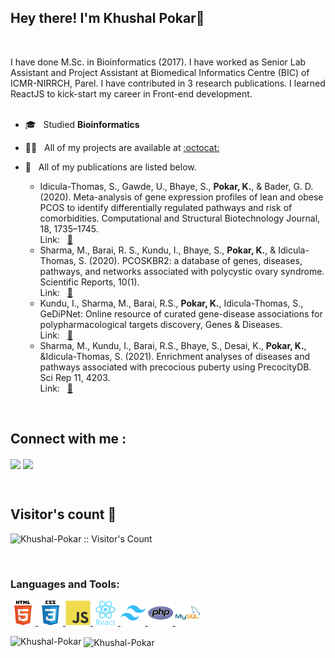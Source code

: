 <h2> Hey there! I'm Khushal Pokar👋</h2>


<br>

I have done M.Sc. in Bioinformatics (2017). I have worked as Senior Lab Assistant and Project Assistant at Biomedical Informatics Centre (BIC) of ICMR-NIRRCH, Parel. I have contributed in 3 research publications. I learned ReactJS to kick-start my career in Front-end development.
<br><br>

- 🎓 &nbsp; Studied **Bioinformatics**

- 👨‍💻 &nbsp; All of my projects are available at <a href="https://github.com/Khushal-Pokar">:octocat:</a>

- 📝 &nbsp; All of my publications are listed below.
  -  Idicula-Thomas, S., Gawde, U., Bhaye, S., **Pokar, K.**, & Bader, G. D. (2020). Meta-analysis of gene expression profiles of lean and obese PCOS to identify        differentially regulated pathways and risk of comorbidities. Computational and Structural Biotechnology Journal, 18, 1735–1745.<br>
     Link: &nbsp; <a href="https://doi.org/10.1016/j.csbj.2020.06.023">:page_with_curl:</a>
  -  Sharma, M., Barai, R. S., Kundu, I., Bhaye, S., **Pokar, K.**, & Idicula-Thomas, S. (2020). PCOSKBR2: a database of genes, diseases, pathways, and networks         associated with polycystic ovary syndrome. Scientific Reports, 10(1).<br>
     Link: &nbsp; <a href="https://doi.org/10.1038/s41598-020-71418-8">:page_with_curl:</a>
  -  Kundu, I., Sharma, M., Barai, R.S., **Pokar, K.**, Idicula-Thomas, S., GeDiPNet: Online resource of curated gene-disease associations for polypharmacological           targets discovery, Genes & Diseases.<br>
     Link: &nbsp; <a href="https://doi.org/10.1016/j.gendis.2022.05.034">:page_with_curl:</a>
  -  Sharma, M., Kundu, I., Barai, R.S., Bhaye, S., Desai, K., **Pokar, K.**, &Idicula-Thomas, S. (2021). Enrichment analyses of diseases and pathways associated with       precocious puberty using PrecocityDB. Sci Rep 11, 4203.<br>
     Link: &nbsp; <a href="https://doi.org/10.1038/s41598-021-83446-z">:page_with_curl:</a>





<br>
<h2>Connect with me :</h2>
<p>
<a href="https://linkedin.com/in/Khushal-Pokar" target="blank"><img align="center" src="https://img.icons8.com/plasticine/100/000000/linkedin.png" width="60"/></a>
<a href="mailto:khushalpokar9@gmail.com" target="blank" rel="noopener noreferrer"><img align="center" src="https://img.icons8.com/plasticine/100/000000/gmail.png"  width="60" /></a>
</p>
<br>

<h2> Visitor's count 👀</h2>

<p><img src="https://profile-counter.glitch.me/{Khushal-Pokar}/count.svg" alt="Khushal-Pokar :: Visitor's Count" /></p>

<br>



<h3 align="left">Languages and Tools:</h3>
<p align="left">
  <a href="https://www.w3schools.com/html/" target="_blank"> <img src="https://raw.githubusercontent.com/devicons/devicon/master/icons/html5/html5-original-wordmark.svg" alt="html5" width="40" height="40"/> </a>
  <a href="https://www.w3schools.com/css/" target="_blank"> <img src="https://raw.githubusercontent.com/devicons/devicon/master/icons/css3/css3-original-wordmark.svg" alt="css3" width="40" height="40"/> </a>
  <a href="https://developer.mozilla.org/en-US/docs/Web/JavaScript" target="_blank"> <img src="https://raw.githubusercontent.com/devicons/devicon/master/icons/javascript/javascript-original.svg" alt="javascript" width="40" height="40"/> </a>
  <a href="https://reactjs.org/" target="_blank"> <img src="https://raw.githubusercontent.com/devicons/devicon/master/icons/react/react-original-wordmark.svg" alt="react" width="40" height="40"/> </a>
  <a href="https://tailwindcss.com/" target="_blank"> <img src="https://raw.githubusercontent.com/devicons/devicon/master/icons/tailwindcss/tailwindcss-original.svg" alt="tailwindcss" width="40" height="40"/> </a>
  <a href="https://www.php.net/" target="_blank"> <img src="https://raw.githubusercontent.com/devicons/devicon/master/icons/php/php-original.svg" alt="php" width="40" height="40"/> </a>
  <a href="https://www.mysql.com/" target="_blank"> <img src="https://raw.githubusercontent.com/devicons/devicon/master/icons/mysql/mysql-original-wordmark.svg" alt="mysql" width="40" height="40"/> </a>
</p>

<p><img align="left" src="https://github-readme-stats.vercel.app/api/top-langs?username=Khushal-Pokar&theme=merko&show_icons=true&locale=en&layout=compact" alt="Khushal-Pokar" /></p>


<p>&nbsp;<img align="center" src="https://github-readme-stats.vercel.app/api?username=Khushal-Pokar&theme=merko&show_icons=true&locale=en&count_private=true" alt="Khushal-Pokar" /></p>
